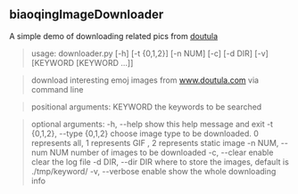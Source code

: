 ## biaoqingImageDownloader

A simple demo of downloading related pics from [doutula](http://www.doutula.com/)

>usage: downloader.py [-h] [-t {0,1,2}] [-n NUM] [-c] [-d DIR] [-v]
                     [KEYWORD [KEYWORD ...]]

>download interesting emoj images from www.doutula.com via command line

>positional arguments:
  KEYWORD               the keywords to be searched

>optional arguments:
  -h, --help            show this help message and exit
  -t {0,1,2}, --type {0,1,2}
                        choose image type to be downloaded. 0 represents all,
                        1 represents GIF , 2 represents static image
  -n NUM, --num NUM     number of images to be downloaded
  -c, --clear           enable clear the log file
  -d DIR, --dir DIR     where to store the images, default is ./tmp/keyword/
  -v, --verbose         enable show the whole downloading info

